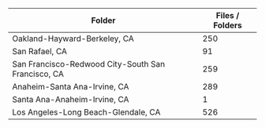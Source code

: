 | Folder                                             |   Files / Folders |
|----------------------------------------------------|-------------------|
| Oakland-Hayward-Berkeley, CA                       |               250 |
| San Rafael, CA                                     |                91 |
| San Francisco-Redwood City-South San Francisco, CA |               259 |
| Anaheim-Santa Ana-Irvine, CA                       |               289 |
| Santa Ana-Anaheim-Irvine, CA                       |                 1 |
| Los Angeles-Long Beach-Glendale, CA                |               526 |